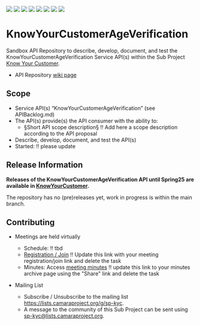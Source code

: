 <a href="https://github.com/camaraproject/KnowYourCustomerAgeVerification/commits/" title="Last Commit"><img src="https://img.shields.io/github/last-commit/camaraproject/KnowYourCustomerAgeVerification?style=plastic"></a>
<a href="https://github.com/camaraproject/KnowYourCustomerAgeVerification/issues" title="Open Issues"><img src="https://img.shields.io/github/issues/camaraproject/KnowYourCustomerAgeVerification?style=plastic"></a>
<a href="https://github.com/camaraproject/KnowYourCustomerAgeVerification/pulls" title="Open Pull Requests"><img src="https://img.shields.io/github/issues-pr/camaraproject/KnowYourCustomerAgeVerification?style=plastic"></a>
<a href="https://github.com/camaraproject/KnowYourCustomerAgeVerification/graphs/contributors" title="Contributors"><img src="https://img.shields.io/github/contributors/camaraproject/KnowYourCustomerAgeVerification?style=plastic"></a>
<a href="https://github.com/camaraproject/KnowYourCustomerAgeVerification" title="Repo Size"><img src="https://img.shields.io/github/repo-size/camaraproject/KnowYourCustomerAgeVerification?style=plastic"></a>
<a href="https://github.com/camaraproject/KnowYourCustomerAgeVerification/blob/main/LICENSE" title="License"><img src="https://img.shields.io/badge/License-Apache%202.0-green.svg?style=plastic"></a>
<a href="https://github.com/camaraproject/KnowYourCustomerAgeVerification/releases/latest" title="Latest Release"><img src="https://img.shields.io/github/release/camaraproject/KnowYourCustomerAgeVerification?style=plastic"></a>
<a href="https://github.com/camaraproject/Governance/blob/main/ProjectStructureAndRoles.md" title="Sandbox API Repository"><img src="https://img.shields.io/badge/Sandbox%20API%20Repository-yellow?style=plastic"></a>

# KnowYourCustomerAgeVerification

Sandbox API Repository to describe, develop, document, and test the KnowYourCustomerAgeVerification Service API(s) within the Sub Project [Know Your Customer](https://lf-camaraproject.atlassian.net/wiki/x/I4DGB).

* API Repository [wiki page](https://lf-camaraproject.atlassian.net/wiki/x/I4DGB)

## Scope

* Service API(s) “KnowYourCustomerAgeVerification” (see APIBacklog.md) 
* The API(s) provide(s) the API consumer with the ability to:  
  * §Short API scope description§ !! Add here a scope description according to the API proposal
* Describe, develop, document, and test the API(s)
* Started: !! please update
<!-- * Incubating stage since: {{incubation date}} --> 

## Release Information

**Releases of the KnowYourCustomerAgeVerification API until Spring25 are available in [KnowYourCustomer](https://github.com/camaraproject/KnowYourCustomer).**


The repository has no (pre)releases yet, work in progress is within the main branch.
<!-- Optional: an explicit listing of the latest (pre-)release with additional information, e.g. links to the API definitions -->
<!-- In addition use/uncomment one or multiple the following alternative options when becoming applicable -->
<!-- Pre-releases of this sub project are available in https://github.com/camaraproject/KnowYourCustomerAgeVerification/releases -->
<!-- The latest public release is available here: https://github.com/camaraproject/KnowYourCustomerAgeVerification/releases/latest -->
<!-- For changes see [CHANGELOG.md](https://github.com/camaraproject/KnowYourCustomerAgeVerification/blob/main/CHANGELOG.md) -->

## Contributing

* Meetings are held virtually <!-- for new, independent Sandbox API repositories request a meeting link from the LF admin team or replace the information with the existing meeting information of the Sub Project -->

  * Schedule: !! tbd
  * [Registration / Join](https://zoom-lfx.platform.linuxfoundation.org/meetings/telcoapi) !! Update this link with your meeting registration/join link and delete the task
  * Minutes: Access [meeting minutes](https://lf-camaraproject.atlassian.net/wiki/x/I4DGB) !! update this link to your minutes archive page using the "Share" link and delete the task
* Mailing List
  * Subscribe / Unsubscribe to the mailing list <https://lists.camaraproject.org/g/sp-kyc>.
  * A message to the community of this Sub Project can be sent using <sp-kyc@lists.camaraproject.org>.
